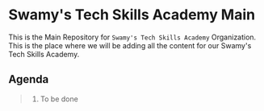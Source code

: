 # Swamy's Tech Skills Academy Main

This is the Main Repository for `Swamy's Tech Skills Academy` Organization. This is the place where we will be adding all the content for our Swamy's Tech Skills Academy.

## Agenda

> 1. To be done

